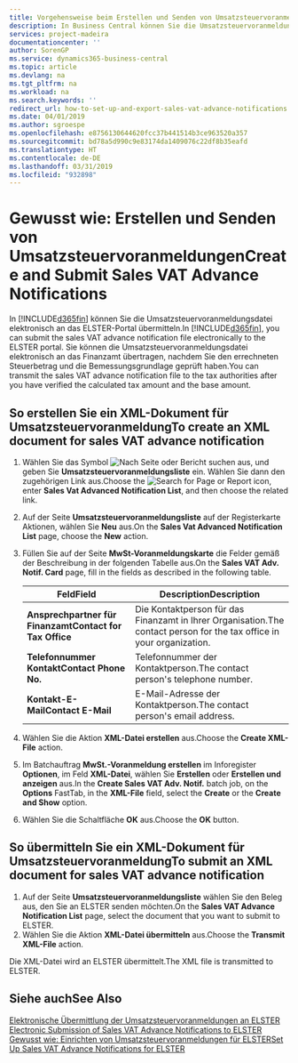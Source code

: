```yaml
---
title: Vorgehensweise beim Erstellen und Senden von Umsatzsteuervoranmeldungen
description: In Business Central können Sie die Umsatzsteuervoranmeldungsdatei elektronisch an das ELSTER-Portal übermitteln. Sie können die Umsatzsteuervoranmeldungsdatei elektronisch an das Finanzamt übertragen, nachdem Sie den errechneten Steuerbetrag und die Bemessungsgrundlage geprüft haben.
services: project-madeira
documentationcenter: ''
author: SorenGP
ms.service: dynamics365-business-central
ms.topic: article
ms.devlang: na
ms.tgt_pltfrm: na
ms.workload: na
ms.search.keywords: ''
redirect_url: how-to-set-up-and-export-sales-vat-advance-notifications.md
ms.date: 04/01/2019
ms.author: sgroespe
ms.openlocfilehash: e8756130644620fcc37b441514b3ce963520a357
ms.sourcegitcommit: bd78a5d990c9e83174da1409076c22df8b35eafd
ms.translationtype: HT
ms.contentlocale: de-DE
ms.lasthandoff: 03/31/2019
ms.locfileid: "932898"
---
```

# <a name="create-and-submit-sales-vat-advance-notifications"></a><span data-ttu-id="2ae3f-104">Gewusst wie: Erstellen und Senden von Umsatzsteuervoranmeldungen</span><span class="sxs-lookup"><span data-stu-id="2ae3f-104">Create and Submit Sales VAT Advance Notifications</span></span>
<span data-ttu-id="2ae3f-105">In [!INCLUDE[d365fin](../../includes/d365fin_md.md)] können Sie die Umsatzsteuervoranmeldungsdatei elektronisch an das ELSTER-Portal übermitteln.</span><span class="sxs-lookup"><span data-stu-id="2ae3f-105">In [!INCLUDE[d365fin](../../includes/d365fin_md.md)], you can submit the sales VAT advance notification file electronically to the ELSTER portal.</span></span> <span data-ttu-id="2ae3f-106">Sie können die Umsatzsteuervoranmeldungsdatei elektronisch an das Finanzamt übertragen, nachdem Sie den errechneten Steuerbetrag und die Bemessungsgrundlage geprüft haben.</span><span class="sxs-lookup"><span data-stu-id="2ae3f-106">You can transmit the sales VAT advance notification file to the tax authorities after you have verified the calculated tax amount and the base amount.</span></span>  

## <a name="to-create-an-xml-document-for-sales-vat-advance-notification"></a><span data-ttu-id="2ae3f-107">So erstellen Sie ein XML-Dokument für Umsatzsteuervoranmeldung</span><span class="sxs-lookup"><span data-stu-id="2ae3f-107">To create an XML document for sales VAT advance notification</span></span>  

1.  <span data-ttu-id="2ae3f-108">Wählen Sie das Symbol ![Nach Seite oder Bericht suchen](../../media/ui-search/search_small.png "Symbol „Nach Seite oder Bericht suchen”") aus, und geben Sie **Umsatzsteuervoranmeldungsliste** ein. Wählen Sie dann den zugehörigen Link aus.</span><span class="sxs-lookup"><span data-stu-id="2ae3f-108">Choose the ![Search for Page or Report](../../media/ui-search/search_small.png "Search for Page or Report icon") icon, enter **Sales Vat Advanced Notification List**, and then choose the related link.</span></span>  
2.  <span data-ttu-id="2ae3f-109">Auf der Seite **Umsatzsteuervoranmeldungsliste** auf der Registerkarte Aktionen, wählen Sie **Neu** aus.</span><span class="sxs-lookup"><span data-stu-id="2ae3f-109">On the **Sales Vat Advanced Notification List** page, choose the **New** action.</span></span>  
3.  <span data-ttu-id="2ae3f-110">Füllen Sie auf der Seite **MwSt-Voranmeldungskarte** die Felder gemäß der Beschreibung in der folgenden Tabelle aus.</span><span class="sxs-lookup"><span data-stu-id="2ae3f-110">On the **Sales VAT Adv. Notif. Card** page, fill in the fields as described in the following table.</span></span>  

    |<span data-ttu-id="2ae3f-111">Feld</span><span class="sxs-lookup"><span data-stu-id="2ae3f-111">Field</span></span>|<span data-ttu-id="2ae3f-112">Description</span><span class="sxs-lookup"><span data-stu-id="2ae3f-112">Description</span></span>|  
    |------------------------------------|---------------------------------------|  
    |<span data-ttu-id="2ae3f-113">**Ansprechpartner für Finanzamt**</span><span class="sxs-lookup"><span data-stu-id="2ae3f-113">**Contact for Tax Office**</span></span>|<span data-ttu-id="2ae3f-114">Die Kontaktperson für das Finanzamt in Ihrer Organisation.</span><span class="sxs-lookup"><span data-stu-id="2ae3f-114">The contact person for the tax office in your organization.</span></span>|  
    |<span data-ttu-id="2ae3f-115">**Telefonnummer Kontakt**</span><span class="sxs-lookup"><span data-stu-id="2ae3f-115">**Contact Phone No.**</span></span>|<span data-ttu-id="2ae3f-116">Telefonnummer der Kontaktperson.</span><span class="sxs-lookup"><span data-stu-id="2ae3f-116">The contact person's telephone number.</span></span>|  
    |<span data-ttu-id="2ae3f-117">**Kontakt-E-Mail**</span><span class="sxs-lookup"><span data-stu-id="2ae3f-117">**Contact E-Mail**</span></span>|<span data-ttu-id="2ae3f-118">E-Mail-Adresse der Kontaktperson.</span><span class="sxs-lookup"><span data-stu-id="2ae3f-118">The contact person's email address.</span></span>|  

5.  <span data-ttu-id="2ae3f-119">Wählen Sie die Aktion **XML-Datei erstellen** aus.</span><span class="sxs-lookup"><span data-stu-id="2ae3f-119">Choose the **Create XML-File** action.</span></span>  
6.  <span data-ttu-id="2ae3f-120">Im Batchauftrag **MwSt.-Voranmeldung erstellen** im Inforegister **Optionen**, im Feld **XML-Datei**, wählen Sie **Erstellen** oder **Erstellen und anzeigen** aus.</span><span class="sxs-lookup"><span data-stu-id="2ae3f-120">In the **Create Sales VAT Adv. Notif.** batch job, on the **Options** FastTab, in the **XML-File** field, select the **Create** or the **Create and Show** option.</span></span>  
7.  <span data-ttu-id="2ae3f-121">Wählen Sie die Schaltfläche **OK** aus.</span><span class="sxs-lookup"><span data-stu-id="2ae3f-121">Choose the **OK** button.</span></span>  

## <a name="to-submit-an-xml-document-for-sales-vat-advance-notification"></a><span data-ttu-id="2ae3f-122">So übermitteln Sie ein XML-Dokument für Umsatzsteuervoranmeldung</span><span class="sxs-lookup"><span data-stu-id="2ae3f-122">To submit an XML document for sales VAT advance notification</span></span>  

1.  <span data-ttu-id="2ae3f-123">Auf der Seite **Umsatzsteuervoranmeldungsliste** wählen Sie den Beleg aus, den Sie an ELSTER senden möchten.</span><span class="sxs-lookup"><span data-stu-id="2ae3f-123">On the **Sales VAT Advance Notification List** page, select the document that you want to submit to ELSTER.</span></span>  
2.  <span data-ttu-id="2ae3f-124">Wählen Sie die Aktion **XML-Datei übermitteln** aus.</span><span class="sxs-lookup"><span data-stu-id="2ae3f-124">Choose the **Transmit XML-File** action.</span></span>  

<span data-ttu-id="2ae3f-125">Die XML-Datei wird an ELSTER übermittelt.</span><span class="sxs-lookup"><span data-stu-id="2ae3f-125">The XML file is transmitted to ELSTER.</span></span>  

## <a name="see-also"></a><span data-ttu-id="2ae3f-126">Siehe auch</span><span class="sxs-lookup"><span data-stu-id="2ae3f-126">See Also</span></span>  
 <span data-ttu-id="2ae3f-127">[Elektronische Übermittlung der Umsatzsteuervoranmeldungen an ELSTER](electronic-submission-of-sales-vat-advance-notifications-to-elster.md) </span><span class="sxs-lookup"><span data-stu-id="2ae3f-127">[Electronic Submission of Sales VAT Advance Notifications to ELSTER](electronic-submission-of-sales-vat-advance-notifications-to-elster.md) </span></span>  
 [<span data-ttu-id="2ae3f-128">Gewusst wie: Einrichten von Umsatzsteuervoranmeldungen für ELSTER</span><span class="sxs-lookup"><span data-stu-id="2ae3f-128">Set Up Sales VAT Advance Notifications for ELSTER</span></span>](how-to-set-up-sales-vat-advance-notifications-for-elster.md)
